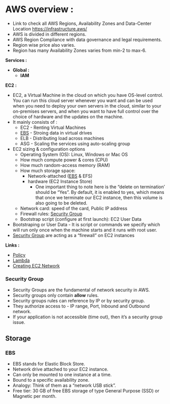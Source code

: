 # AWS overview :

-  Link to check all AWS Regions, Availability Zones and Data-Center Location https://infrastructure.aws/
-  AWS is divided in different regions.
-  AWS Region Compliance with data governance and legal requirements.
-  Region wise price also varies.
-  Region has many Availability Zones varies from min-2 to max-6.

**Services :**
-  **Global :**
   -  **IAM**

**EC2 :**
-  EC2, a Virtual Machine in the cloud on which you have OS-level control. You can run this cloud server whenever you want and can be used when you need to deploy your own servers in the cloud, similar to your on-premises servers, and when you want to have full control over the choice of hardware and the updates on the machine.
-  It mainly consists of :
   -  EC2 - Renting Virtual Machines
   -  [EBS](#ebs) - Stroing data in virtual drives
   -  ELB - Distributing load across machines
   -  ASG - Scaling the services using auto-scaling group
-  EC2 sizing & configuration options
   -  Operating System (OS): Linux, Windows or Mac OS
   -  How much compute power & cores (CPU)
   -  How much random-access memory (RAM)
   -  How much storage space:
      -  Network-attached ([EBS](#ebs) & EFS)
      -  hardware (EC2 Instance Store)
         -  One important thing to note here is the “delete on termination’ should be “Yes”. By default, it is enabled to yes, which means that once we terminate our EC2 instance, then this volume is also going to be deleted.
   -  Network card: speed of the card, Public IP address
   -  Firewall rules: [Security Group](#security-group)
   -  Bootstrap script (configure at first launch): EC2 User Data
-  Bootstraping or User Data - It is script or commands we specify which will run only once when the machine starts and it runs with root user.
-  [Security Group](#security-group) are acting as a “firewall” on EC2 instances

**Links :**  
-  [Policy](policy.md)  
-  [Lambda](Lambda/base.md)  
-  [Creating EC2 Network](EC2.md)  

### Security Group
-  Security Groups are the fundamental of network security in AWS.
-  Security groups only contain **allow** rules.
-  Security groups rules can reference by IP or by security group.
-  They authorize access to - IP range, Port, Inbound and Outbound network.
-  If your application is not accessible (time out), then it’s a security group issue.

## Storage

### EBS
-  EBS stands for Elastic Block Store.
-  Network drive attached to your EC2 instance.
-  Can only be mounted to one instance at a time.
-  Bound to a specific availability zone.
-  Analogy: Think of them as a “network USB stick”.
-  Free tier: 30 GB of free EBS storage of type General Purpose (SSD) or 
Magnetic per month.
